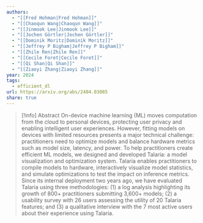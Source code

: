 ```yaml
---
authors:
  - "[[Fred Hohman|Fred Hohman]]"
  - "[[Chaoqun Wang|Chaoqun Wang]]"
  - "[[Jinmook Lee|Jinmook Lee]]"
  - "[[Jochen Görtler|Jochen Görtler]]"
  - "[[Dominik Moritz|Dominik Moritz]]"
  - "[[Jeffrey P Bigham|Jeffrey P Bigham]]"
  - "[[Zhile Ren|Zhile Ren]]"
  - "[[Cecile Foret|Cecile Foret]]"
  - "[[Qi Shan|Qi Shan]]"
  - "[[Ziaoyi Zhang|Ziaoyi Zhang]]"
year: 2024
tags:
  - efficient_dl
url: https://arxiv.org/abs/2404.03085
share: true
---
```

> [!info] Abstract
> On-device machine learning (ML) moves computation from the cloud to personal devices, protecting user privacy and enabling intelligent user experiences. However, fitting models on devices with limited resources presents a major technical challenge: practitioners need to optimize models and balance hardware metrics such as model size, latency, and power. To help practitioners create efficient ML models, we designed and developed Talaria: a model visualization and optimization system. Talaria enables practitioners to compile models to hardware, interactively visualize model statistics, and simulate optimizations to test the impact on inference metrics. Since its internal deployment two years ago, we have evaluated Talaria using three methodologies: (1) a log analysis highlighting its growth of 800+ practitioners submitting 3,600+ models; (2) a usability survey with 26 users assessing the utility of 20 Talaria features; and (3) a qualitative interview with the 7 most active users about their experience using Talaria.